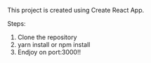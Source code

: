 This project is created using Create React App.

Steps: 

1. Clone the repository 
2. yarn install or npm install 
3. Endjoy on port:3000!!

